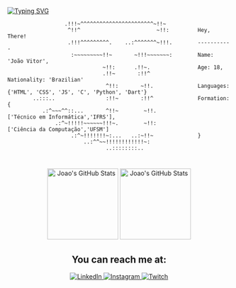 
[![Typing SVG](https://readme-typing-svg.herokuapp.com?font=Raleway&weight=600&duration=7000&pause=3000&color=063A6E&background=FFFA5300&center=true&vCenter=true&width=1000&lines=Hello!+My+name+is+Jo%C3%A3o+Vitor+%F0%9F%91%80)](https://git.io/typing-svg)

```          
                  .!!!~^^^^^^^^^^^^^^^^^^^^^^^~!!~              
                   ^!!^                        ~!!:         Hey, There!
                   .!!!^^^^^^^^^.    ..:^^^^^^^~!!!.        -----------
                    :~~~~~~~~~!!~       ~!!!~~~~~~~:        Name: 'João Vitor',    
                              ~!!:      .!!~.               Age: 18,
                              .!!~       :!!^               Nationality: 'Brazilian'    
                               ^!!:       ~!!.              Languages: {'HTML', 'CSS', 'JS', 'C', 'Python', 'Dart'}    
        ..:::..                :!!~       :!!^              Formation: {     
           .:^~~~^^::...       ^!!~        ~!!.               ['Técnico em Informática','IFRS'],   
               .:^~!!!!!~~~~~~!!!~.        ~!!:               ['Ciência da Computação','UFSM']  
                    .:^~!!!!!!!~:...   ..:~!!~              }   
                        ..:^^~~!!!!!!!!!!!!~:                   
                               ..::::::::..       

```

#

<p align="center">  
<img alt="Joao's GitHub Stats" height="160em" src="https://github-readme-stats.vercel.app/api?username=JoaoVtrxx&show_icons=true&border_color=ffff00&theme=yeblu&custom_title=João's%20Stats&rank_icon=github">
<img alt="Joao's GitHub Stats" height="160em" src="https://github-readme-stats.vercel.app/api/top-langs/?username=JoaoVtrxx&layout=compact&theme=yeblu&border_color=ffff00">
</p>

<h2 align="center">You can reach me at:</h2>

<p align="center">
<a href="https://www.linkedin.com/in/joão-vitor-da-silva-3750a325a/">
<img alt="LinkedIn" src="https://img.shields.io/badge/LinkedIn-0077B5?style=for-the-badge&logo=linkedin&logoColor=white">
</a>
<a href="https://www.instagram.com/joaovtrsilvaa/">
<img alt="Instagram" src="https://img.shields.io/badge/Instagram-E4405F?style=for-the-badge&logo=instagram&logoColor=white">
</a>
<a href="https://discordapp.com/users/532311439952707624/">
<img alt="Twitch" src="https://img.shields.io/badge/Discord-7289DA?style=for-the-badge&logo=discord&logoColor=white">
</a>
</p>


